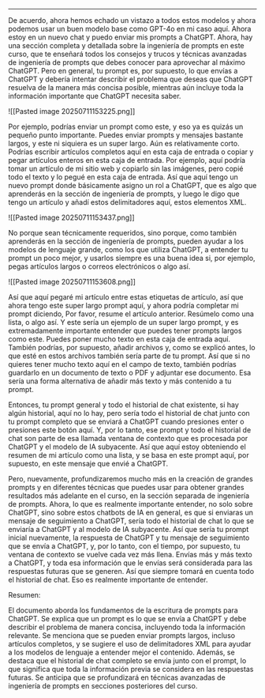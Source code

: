 
---

De acuerdo, ahora hemos echado un vistazo a todos estos modelos y ahora podemos usar un buen modelo base como GPT-4o en mi caso aquí. Ahora estoy en un nuevo chat y puedo enviar mis prompts a ChatGPT. Ahora, hay una sección completa y detallada sobre la ingeniería de prompts en este curso, que te enseñará todos los consejos y trucos y técnicas avanzadas de ingeniería de prompts que debes conocer para aprovechar al máximo ChatGPT. Pero en general, tu prompt es, por supuesto, lo que envías a ChatGPT y debería intentar describir el problema que deseas que ChatGPT resuelva de la manera más concisa posible, mientras aún incluye toda la información importante que ChatGPT necesita saber.

![[Pasted image 20250711153225.png]]

Por ejemplo, podrías enviar un prompt como este, y eso ya es quizás un pequeño punto importante. Puedes enviar prompts y mensajes bastante largos, y este ni siquiera es un super largo. Aún es relativamente corto. Podrías escribir artículos completos aquí en esta caja de entrada o copiar y pegar artículos enteros en esta caja de entrada. Por ejemplo, aquí podría tomar un artículo de mi sitio web y copiarlo sin las imágenes, pero copié todo el texto y lo pegué en esta caja de entrada. Así que aquí tengo un nuevo prompt donde básicamente asigno un rol a ChatGPT, que es algo que aprenderás en la sección de ingeniería de prompts, y luego le digo que tengo un artículo y añadí estos delimitadores aquí, estos elementos XML. 

![[Pasted image 20250711153437.png]]

No porque sean técnicamente requeridos, sino porque, como también aprenderás en la sección de ingeniería de prompts, pueden ayudar a los modelos de lenguaje grande, como los que utiliza ChatGPT, a entender tu prompt un poco mejor, y usarlos siempre es una buena idea si, por ejemplo, pegas artículos largos o correos electrónicos o algo así.

![[Pasted image 20250711153608.png]]

Así que aquí pegaré mi artículo entre estas etiquetas de artículo, así que ahora tengo este super largo prompt aquí, y ahora podría completar mi prompt diciendo, Por favor, resume el artículo anterior. Resúmelo como una lista, o algo así. Y este sería un ejemplo de un super largo prompt, y es extremadamente importante entender que puedes tener prompts largos como este. Puedes poner mucho texto en esta caja de entrada aquí. También podrías, por supuesto, añadir archivos y, como se explicó antes, lo que esté en estos archivos también sería parte de tu prompt. Así que si no quieres tener mucho texto aquí en el campo de texto, también podrías guardarlo en un documento de texto o PDF y adjuntar ese documento. Esa sería una forma alternativa de añadir más texto y más contenido a tu prompt.

Entonces, tu prompt general y todo el historial de chat existente, si hay algún historial, aquí no lo hay, pero sería todo el historial de chat junto con tu prompt completo que se enviará a ChatGPT cuando presiones enter o presiones este botón aquí. Y, por lo tanto, ese prompt y todo el historial de chat son parte de esa llamada ventana de contexto que es procesada por ChatGPT y el modelo de IA subyacente. Así que aquí estoy obteniendo el resumen de mi artículo como una lista, y se basa en este prompt aquí, por supuesto, en este mensaje que envié a ChatGPT.

Pero, nuevamente, profundizaremos mucho más en la creación de grandes prompts y en diferentes técnicas que puedes usar para obtener grandes resultados más adelante en el curso, en la sección separada de ingeniería de prompts. Ahora, lo que es realmente importante entender, no solo sobre ChatGPT, sino sobre estos chatbots de IA en general, es que si enviaras un mensaje de seguimiento a ChatGPT, sería todo el historial de chat lo que se enviaría a ChatGPT y al modelo de IA subyacente. Así que sería tu prompt inicial nuevamente, la respuesta de ChatGPT y tu mensaje de seguimiento que se envía a ChatGPT, y, por lo tanto, con el tiempo, por supuesto, tu ventana de contexto se vuelve cada vez más llena. Envías más y más texto a ChatGPT, y toda esa información que le envías será considerada para las respuestas futuras que se generen. Así que siempre tomará en cuenta todo el historial de chat. Eso es realmente importante de entender.

Resumen:

El documento aborda los fundamentos de la escritura de prompts para ChatGPT. Se explica que un prompt es lo que se envía a ChatGPT y debe describir el problema de manera concisa, incluyendo toda la información relevante. Se menciona que se pueden enviar prompts largos, incluso artículos completos, y se sugiere el uso de delimitadores XML para ayudar a los modelos de lenguaje a entender mejor el contenido. Además, se destaca que el historial de chat completo se envía junto con el prompt, lo que significa que toda la información previa se considera en las respuestas futuras. Se anticipa que se profundizará en técnicas avanzadas de ingeniería de prompts en secciones posteriores del curso.